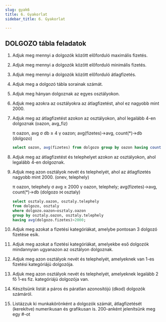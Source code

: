 ```yaml
---
slug: gyak6
title: 6. Gyakorlat
sidebar_title: 6. Gyakorlat

---
```


## DOLGOZO tábla feladatok

1. Adjuk meg mennyi a dolgozók között előforduló maximális fizetés.

2. Adjuk meg mennyi a dolgozók között előforduló minimális fizetés.

3. Adjuk meg mennyi a dolgozók között előforduló átlagfizetés.
4. Adjuk meg a dolgozó tábla sorainak számát.
5. Adjuk meg hányan dolgoznak az egyes osztályokon.
6. Adjuk meg azokra az osztályokra az átlagfizetést, ahol ez nagyobb mint 2000.
7. Adjuk meg az átlagfizetést azokon az osztályokon, ahol legalább 4-en dolgoznak (oazon, avg_fiz)
		
	π oazon, avg σ db ≥ 4 γ oazon; avg(fizetes)->avg, count(*)->db (dolgozo)
	```sql
	select oazon, avg(fizetes) from dolgozo group by oazon having count(*)>4;
	```

8. Adjuk meg az átlagfizetést és telephelyet azokon az osztályokon, ahol legalább 4-en dolgoznak.
9. Adjuk meg azon osztályok nevét és telephelyét, ahol az átlagfizetés nagyobb mint 2000. (onev, telephely)

	 π oazon, telephely σ avg ≥ 2000 γ oazon, telephely; avg(fizetes)->avg, count(*)->db (dolgozo ⨝ osztaly)
	```sql
	select osztaly.oazon, osztaly.telephely
	from dolgozo, osztaly
	where dolgozo.oazon=osztaly.oazon
	group by osztaly.oazon, osztaly.telephely
	having avg(dolgozo.fizetes)>2000;
	```

11. Adjuk meg azokat a fizetési kategóriákat, amelybe pontosan 3 dolgozó fizetése esik.
12. Adjuk meg azokat a fizetési kategóriákat, amelyekbe eső dolgozók mindannyian ugyanazon az osztályon dolgoznak.
13. Adjuk meg azon osztályok nevét és telephelyét, amelyeknek van 1-es fizetési kategóriájú dolgozója.
14. Adjuk meg azon osztályok nevét és telephelyét, amelyeknek legalább 2 fő 1-es fiz. kategóriájú dolgozója van.
15. Készítsünk listát a páros és páratlan azonosítójú (dkod) dolgozók számáról.
16. Listázzuk ki munkakörönként a dolgozók számát, átlagfizetését (kerekítve) numerikusan és grafikusan is. 200-anként jelenítsünk meg egy #-ot
<!--stackedit_data:
eyJoaXN0b3J5IjpbNjE5OTAzNTg0LDEyNzEzNjQ4MzZdfQ==
-->